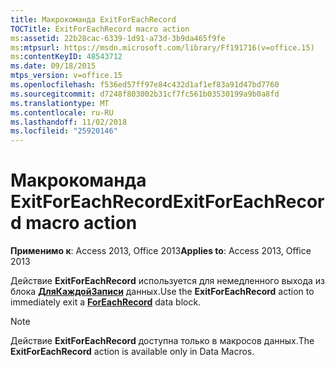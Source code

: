 ```yaml
---
title: Макрокоманда ExitForEachRecord
TOCTitle: ExitForEachRecord macro action
ms:assetid: 22b28cac-6339-1d91-a73d-3b9da465f9fe
ms:mtpsurl: https://msdn.microsoft.com/library/Ff191716(v=office.15)
ms:contentKeyID: 48543712
ms.date: 09/18/2015
mtps_version: v=office.15
ms.openlocfilehash: f536ed57ff97e84c432d1af1ef83a91d47bd7760
ms.sourcegitcommit: d7248f803002b31cf7fc561b03530199a9b0a8fd
ms.translationtype: MT
ms.contentlocale: ru-RU
ms.lasthandoff: 11/02/2018
ms.locfileid: "25920146"
---
```

# <a name="exitforeachrecord-macro-action"></a><span data-ttu-id="2f1c8-102">Макрокоманда ExitForEachRecord</span><span class="sxs-lookup"><span data-stu-id="2f1c8-102">ExitForEachRecord macro action</span></span>


<span data-ttu-id="2f1c8-103">**Применимо к**: Access 2013, Office 2013</span><span class="sxs-lookup"><span data-stu-id="2f1c8-103">**Applies to**: Access 2013, Office 2013</span></span>

<span data-ttu-id="2f1c8-104">Действие **ExitForEachRecord** используется для немедленного выхода из блока **[ДляКаждойЗаписи](foreachrecord-data-block.md)** данных.</span><span class="sxs-lookup"><span data-stu-id="2f1c8-104">Use the **ExitForEachRecord** action to immediately exit a **[ForEachRecord](foreachrecord-data-block.md)** data block.</span></span>


> [!NOTE]
> <span data-ttu-id="2f1c8-105">Действие **ExitForEachRecord** доступна только в макросов данных.</span><span class="sxs-lookup"><span data-stu-id="2f1c8-105">The **ExitForEachRecord** action is available only in Data Macros.</span></span>



